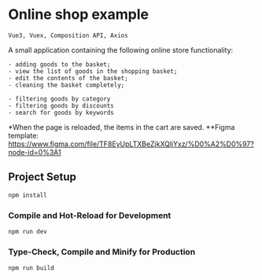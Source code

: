 # Online shop example

    Vue3, Vuex, Composition API, Axios

A small application containing the following online store functionality:

    - adding goods to the basket;
    - view the list of goods in the shopping basket;
    - edit the contents of the basket;
    - cleaning the basket completely;

    - filtering goods by category
    - filtering goods by discounts
    - search for goods by keywords  

*When the page is reloaded, the items in the cart are saved.
**Figma template: https://www.figma.com/file/TF8EyUpLTXBeZjkXQljYxz/%D0%A2%D0%97?node-id=0%3A1


## Project Setup

```sh
npm install
```

### Compile and Hot-Reload for Development

```sh
npm run dev
```

### Type-Check, Compile and Minify for Production

```sh
npm run build
```
